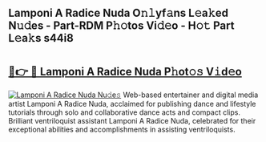 ## Lamponi A Radice Nuda O𝚗𝚕yf𝚊ns L𝚎a𝚔ed N𝚞𝚍es - Part-RDM P𝚑𝚘tos Vi𝚍𝚎o - H𝚘𝚝 Part L𝚎a𝚔s s44i8

# <h2><a href="http://kf36y4.oniu.top/?m=Lamponi+A+Radice+Nuda">🔗👉 🔴 Lamponi A Radice Nuda P𝚑ot𝚘𝚜 V𝚒d𝚎o</a></h2>

[![Lamponi A Radice Nuda Nu𝚍e𝚜](https://i.imgur.com/0qMVB7G.gif)](http://kf36y4.oniu.top/?m=Lamponi+A+Radice+Nuda)
Web-based entertainer and digital media artist Lamponi A Radice Nuda, acclaimed for publishing dance and lifestyle tutorials through solo and collaborative dance acts and compact clips. Brilliant ventriloquist assistant Lamponi A Radice Nuda, celebrated for their exceptional abilities and accomplishments in assisting ventriloquists.  
